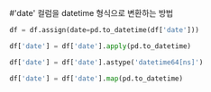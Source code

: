 #'date' 컬럼을 datetime 형식으로 변환하는 방법

```python
df = df.assign(date=pd.to_datetime(df['date']))

df['date'] = df['date'].apply(pd.to_datetime)

df['date'] = df['date'].astype('datetime64[ns]')

df['date'] = df['date'].map(pd.to_datetime)

